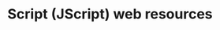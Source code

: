# Script (JScript) web resources

<!-- https://docs.microsoft.com/en-us/dynamics365/customer-engagement/developer/script-jscript-web-resources -->